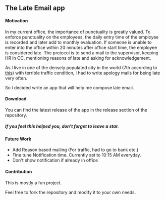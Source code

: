 The Late Email app
------------------

#### Motivation
In my current office, the importance of punctuality is greatly valued. To enforce punctuality
on the employees, the daily entry time of the employee is recorded and later add to monthly evaluation. If someone is unable to enter 
into the office within 20 minutes after office start time, the employee is considered late. The protocol
is to send a mail to the supervisor, keeping HR in CC, mentioning reasons of late and asking for acknowledgement.

As I live in one of the densely populated city in the world (7th according to [this](http://worldpopulationreview.com/world-cities/)) with terrible traffic condition,
I had to write apology mails for being late very often. 

So I decided write an app that will help me compose late email. 


#### Download
You can find the latest release of the app in the release section of the repository.

##### If you feel this helped you, don't forget to leave a star.

#### Future Work
 - Add Reason based mailing (For traffic, had to go to bank etc.)
 - Fine tune Notification time. Currently set to 10:15 AM everyday.
 - Don't show notification if already in office

#### Contribution
This is mostly a fun project.

Feel free to fork the repository and modify it to your own needs.

 